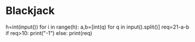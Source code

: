 # Blackjack
h=int(input())
for i in range(h):
    a,b=[int(q) for q in input().split()]
    req=21-a-b
    if req>10:
        print("-1")
    else:
        print(req)
